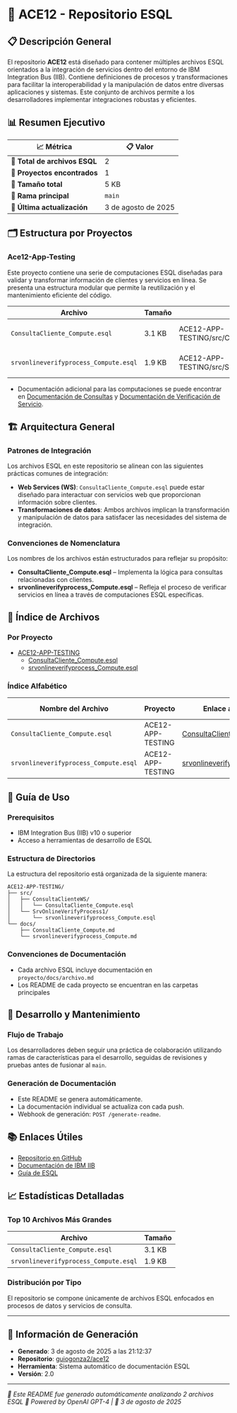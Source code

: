 # 📖 ACE12 - Repositorio ESQL

## 📋 Descripción General
El repositorio **ACE12** está diseñado para contener múltiples archivos ESQL orientados a la integración de servicios dentro del entorno de IBM Integration Bus (IIB). Contiene definiciones de procesos y transformaciones para facilitar la interoperabilidad y la manipulación de datos entre diversas aplicaciones y sistemas. Este conjunto de archivos permite a los desarrolladores implementar integraciones robustas y eficientes.

## 📊 Resumen Ejecutivo

| 📈 Métrica                     | 📋 Valor          |
|-------------------------------|-------------------|
| **📄 Total de archivos ESQL** | 2                 |
| **📁 Proyectos encontrados**   | 1                 |
| **💾 Tamaño total**           | 5 KB              |
| **🌿 Rama principal**         | `main`            |
| **🔄 Última actualización**   | 3 de agosto de 2025|

## 🗂️ Estructura por Proyectos

### Ace12-App-Testing
Este proyecto contiene una serie de computaciones ESQL diseñadas para validar y transformar información de clientes y servicios en línea. Se presenta una estructura modular que permite la reutilización y el mantenimiento eficiente del código.

| Archivo                                    | Tamaño  | Ruta                                               | Descripción                           |
|--------------------------------------------|---------|----------------------------------------------------|---------------------------------------|
| `ConsultaCliente_Compute.esql`             | 3.1 KB  | ACE12-APP-TESTING/src/ConsultaClienteWS/         | Procesamiento de consultas de cliente |
| `srvonlineverifyprocess_Compute.esql`      | 1.9 KB  | ACE12-APP-TESTING/src/SrvOnlineVerifyProcess1/  | Verificación de procesos en línea     |

- Documentación adicional para las computaciones se puede encontrar en [Documentación de Consultas](src/ConsultaClienteWS/ConsultaCliente_Compute.md) y [Documentación de Verificación de Servicio](src/SrvOnlineVerifyProcess1/srvonlineverifyprocess_Compute.md).

## 🏗️ Arquitectura General

### Patrones de Integración
Los archivos ESQL en este repositorio se alinean con las siguientes prácticas comunes de integración:
- **Web Services (WS)**: `ConsultaCliente_Compute.esql` puede estar diseñado para interactuar con servicios web que proporcionan información sobre clientes.
- **Transformaciones de datos**: Ambos archivos implican la transformación y manipulación de datos para satisfacer las necesidades del sistema de integración.

### Convenciones de Nomenclatura
Los nombres de los archivos están estructurados para reflejar su propósito:
- **ConsultaCliente_Compute.esql** – Implementa la lógica para consultas relacionadas con clientes.
- **srvonlineverifyprocess_Compute.esql** – Refleja el proceso de verificar servicios en línea a través de computaciones ESQL específicas.

## 📁 Índice de Archivos

### Por Proyecto
- [ACE12-APP-TESTING](src/ACE12-APP-TESTING)
  - [ConsultaCliente_Compute.esql](src/ConsultaClienteWS/ConsultaCliente_Compute.esql)
  - [srvonlineverifyprocess_Compute.esql](src/SrvOnlineVerifyProcess1/srvonlineverifyprocess_Compute.esql)

### Índice Alfabético
| Nombre del Archivo                         | Proyecto                     | Enlace al Código Fuente                                                 | Enlace a Documentación                                     |
|--------------------------------------------|------------------------------|----------------------------------------------------------------------|-----------------------------------------------------------|
| `ConsultaCliente_Compute.esql`             | ACE12-APP-TESTING            | [ConsultaCliente_Compute.esql](src/ConsultaClienteWS/ConsultaCliente_Compute.esql) | [Documentación de ConsultaCliente](src/ConsultaClienteWS/ConsultaCliente_Compute.md) |
| `srvonlineverifyprocess_Compute.esql`      | ACE12-APP-TESTING            | [srvonlineverifyprocess_Compute.esql](src/SrvOnlineVerifyProcess1/srvonlineverifyprocess_Compute.esql) | [Documentación de Verificación](src/SrvOnlineVerifyProcess1/srvonlineverifyprocess_Compute.md) |

## 🚀 Guía de Uso

### Prerequisitos
- IBM Integration Bus (IIB) v10 o superior
- Acceso a herramientas de desarrollo de ESQL

### Estructura de Directorios
La estructura del repositorio está organizada de la siguiente manera:
```
ACE12-APP-TESTING/
├── src/
│   ├── ConsultaClienteWS/
│   │   └── ConsultaCliente_Compute.esql
│   └── SrvOnlineVerifyProcess1/
│       └── srvonlineverifyprocess_Compute.esql
└── docs/
    ├── ConsultaCliente_Compute.md
    └── srvonlineverifyprocess_Compute.md
```

### Convenciones de Documentación
- Cada archivo ESQL incluye documentación en `proyecto/docs/archivo.md`
- Los README de cada proyecto se encuentran en las carpetas principales

## 🔧 Desarrollo y Mantenimiento

### Flujo de Trabajo
Los desarrolladores deben seguir una práctica de colaboración utilizando ramas de características para el desarrollo, seguidas de revisiones y pruebas antes de fusionar al `main`.

### Generación de Documentación
- Este README se genera automáticamente.
- La documentación individual se actualiza con cada push.
- Webhook de generación: `POST /generate-readme`.

## 📚 Enlaces Útiles

- [Repositorio en GitHub](https://github.com/guiogonza2/ace12)
- [Documentación de IBM IIB](https://www.ibm.com/docs/en/integration-bus)
- [Guía de ESQL](https://www.ibm.com/docs/en/integration-bus/10.0?topic=reference-esql)

## 📈 Estadísticas Detalladas

### Top 10 Archivos Más Grandes
| Archivo                                    | Tamaño  |
|--------------------------------------------|---------|
| `ConsultaCliente_Compute.esql`             | 3.1 KB  |
| `srvonlineverifyprocess_Compute.esql`      | 1.9 KB  |

### Distribución por Tipo
El repositorio se compone únicamente de archivos ESQL enfocados en procesos de datos y servicios de consulta.

---

## 🔄 Información de Generación
- **Generado**: 3 de agosto de 2025 a las 21:12:37
- **Repositorio**: [guiogonza2/ace12](https://github.com/guiogonza2/ace12)
- **Herramienta**: Sistema automático de documentación ESQL
- **Versión**: 2.0

---
*📖 Este README fue generado automáticamente analizando 2 archivos ESQL*
*🤖 Powered by OpenAI GPT-4 | 📅 3 de agosto de 2025*